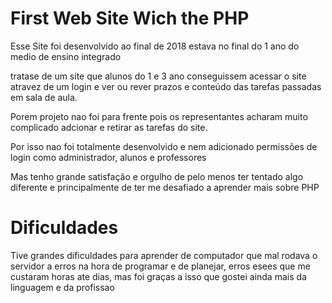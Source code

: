 # First Web Site Wich the PHP

Esse Site foi desenvolvido ao final de 2018
estava no final do 1 ano do medio de ensino integrado

tratase de um site que alunos do 1 e 3 ano conseguissem
acessar o site atravez de um login e ver ou rever prazos
e conteúdo das tarefas passadas em sala de aula.

Porem projeto nao foi para frente pois os representantes
acharam muito complicado adcionar e retirar as tarefas do site.

Por isso nao foi totalmente desenvolvido e nem adicionado permissões de login
como administrador, alunos e professores

Mas tenho grande satisfação e orgulho de pelo menos ter tentado algo diferente
e principalmente de ter me desafiado a aprender mais sobre PHP

# Dificuldades

Tive grandes dificuldades para aprender de computador que mal rodava o servidor
a erros na hora de programar e de planejar, erros esees que me custaram horas
ate dias, mas foi graças a isso que gostei ainda mais da linguagem e da profissao
